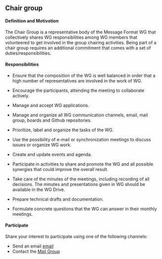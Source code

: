 ## Chair group

#### Definition and Motivation

The Chair Group is a representative body of the Message Format WG that collectively shares WG responsibilities among WG members that volunteered to get involved in the group chairing activities. Being part of a chair group requires an additional commitment that comes with a set of duties/responsibilities.

#### Responsibilities

- Ensure that the composition of the WG is well balanced in order that a high number of representatives are involved in the work of WG.

- Encourage the participants, attending the meeting to collaborate actively.

- Manage and accept WG applications.

- Manage and organize all WG communication channels, email, mail group, boards and Github repositories.
- Prioritize, label and organize the tasks of the WG.

- Use the possibility of e-mail or synchronization meetings to discuss issues or organize WG work.

- Create and update events and agenda.

- Participate in activities to share and promote the WG and all possible synergies that could improve the overall result.

- Take care of the minutes of the meetings, including recording of all decisions. The minutes and presentations given in WG should be available in the WG Drive.

- Prepare technical drafts and documentation.
- Formulate concrete questions that the WG can answer in their monthly meetings.

#### Participate

Share your interest to participate using one of the following channels:

- Send an email [email](mailto:message-format-chairs@chromium.org)
- Contact the [Mail Group](https://groups.google.com/a/chromium.org/forum/#!forum/message-format-chairs)
